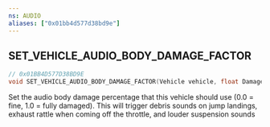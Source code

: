 ```yaml
---
ns: AUDIO
aliases: ["0x01bb4d577d38bd9e"]
---
```

## SET_VEHICLE_AUDIO_BODY_DAMAGE_FACTOR

```c
// 0x01BB4D577D38BD9E
void SET_VEHICLE_AUDIO_BODY_DAMAGE_FACTOR(Vehicle vehicle, float DamageFactor);
```

Set the audio body damage percentage that this vehicle should use (0.0 = fine, 1.0 = fully damaged). This will trigger debris sounds on jump landings, exhaust rattle when coming off the throttle, and louder suspension sounds

